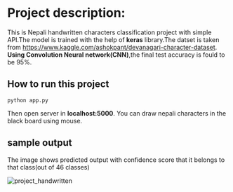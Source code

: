 # Project description:
This is Nepali handwritten characters classification project with simple API.The model is trained with the help of **keras** library.The datset is taken from https://www.kaggle.com/ashokpant/devanagari-character-dataset. **Using Convolution Neural network(CNN)**,the final test accuracy is fould to be 95%.

## How to run this project
```
python app.py
```
 Then open server in **localhost:5000**. You can draw nepali characters in the black board using mouse.

## sample output
The image shows predicted output with confidence score that it belongs to that class(out of 46 classes)

![project_handwritten](https://user-images.githubusercontent.com/16822926/75625155-84169e00-5be3-11ea-889f-0d140c069f95.png)
 
